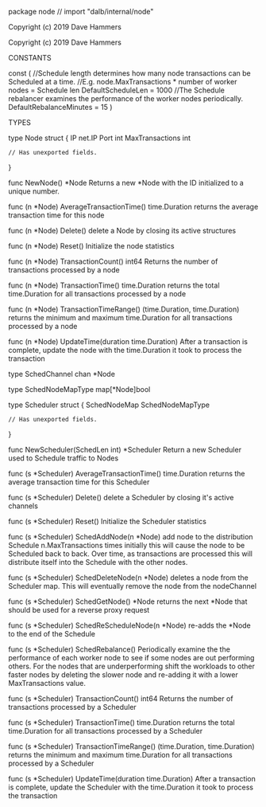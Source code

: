 package node // import "dalb/internal/node"

Copyright (c) 2019 Dave Hammers

Copyright (c) 2019 Dave Hammers

CONSTANTS

const (
	//Schedule length determines how many node transactions can be Scheduled at a time.
	//E.g. node.MaxTransactions * number of worker nodes = Schedule len
	DefaultScheduleLen = 1000
	//The Schedule rebalancer examines the performance of the worker nodes periodically.
	DefaultRebalanceMinutes = 15
)

TYPES

type Node struct {
	IP              net.IP
	Port            int
	MaxTransactions int

	// Has unexported fields.
}

func NewNode() *Node
    Returns a new *Node with the ID initialized to a unique number.

func (n *Node) AverageTransactionTime() time.Duration
    returns the average transaction time for this node

func (n *Node) Delete()
    delete a Node by closing its active structures

func (n *Node) Reset()
    Initialize the node statistics

func (n *Node) TransactionCount() int64
    Returns the number of transactions processed by a node

func (n *Node) TransactionTime() time.Duration
    returns the total time.Duration for all transactions processed by a node

func (n *Node) TransactionTimeRange() (time.Duration, time.Duration)
    returns the minimum and maximum time.Duration for all transactions processed
    by a node

func (n *Node) UpdateTime(duration time.Duration)
    After a transaction is complete, update the node with the time.Duration it
    took to process the transaction

type SchedChannel chan *Node

type SchedNodeMapType map[*Node]bool

type Scheduler struct {
	SchedNodeMap SchedNodeMapType

	// Has unexported fields.
}

func NewScheduler(SchedLen int) *Scheduler
    Return a new Scheduler used to Schedule traffic to Nodes

func (s *Scheduler) AverageTransactionTime() time.Duration
    returns the average transaction time for this Scheduler

func (s *Scheduler) Delete()
    delete a Scheduler by closing it's active channels

func (s *Scheduler) Reset()
    Initialize the Scheduler statistics

func (s *Scheduler) SchedAddNode(n *Node)
    add node to the distribution Schedule n.MaxTransactions times initially this
    will cause the node to be Scheduled back to back. Over time, as transactions
    are processed this will distribute itself into the Schedule with the other
    nodes.

func (s *Scheduler) SchedDeleteNode(n *Node)
    deletes a node from the Scheduler map. This will eventually remove the node
    from the nodeChannel

func (s *Scheduler) SchedGetNode() *Node
    returns the next *Node that should be used for a reverse proxy request

func (s *Scheduler) SchedReScheduleNode(n *Node)
    re-adds the *Node to the end of the Schedule

func (s *Scheduler) SchedRebalance()
    Periodically examine the the performance of each worker node to see if some
    nodes are out performing others. For the nodes that are underperforming
    shift the workloads to other faster nodes by deleting the slower node and
    re-adding it with a lower MaxTransactions value.

func (s *Scheduler) TransactionCount() int64
    Returns the number of transactions processed by a Scheduler

func (s *Scheduler) TransactionTime() time.Duration
    returns the total time.Duration for all transactions processed by a
    Scheduler

func (s *Scheduler) TransactionTimeRange() (time.Duration, time.Duration)
    returns the minimum and maximum time.Duration for all transactions processed
    by a Scheduler

func (s *Scheduler) UpdateTime(duration time.Duration)
    After a transaction is complete, update the Scheduler with the time.Duration
    it took to process the transaction

